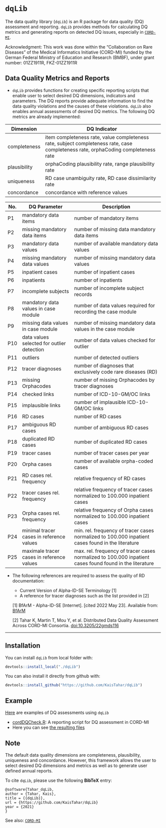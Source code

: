 # `dqLib`

The data quality library (`dqLib`) is an R package for data quality (DQ) assessment and reporting. 
`dqLib` provides methods for calculating DQ metrics and generating reports on detected DQ issues, especially in [`CORD-MI`](https://www.medizininformatik-initiative.de/de/CORD).

Acknowledgment: This work was done within the “Collaboration on Rare Diseases” of the Medical Informatics Initiative (CORD-MI) funded by the German Federal Ministry of Education and Research (BMBF), under grant number: 01ZZ1911R, FKZ-01ZZ1911R

## Data Quality Metrics and Reports
-  `dqLib` provides functions for creating specific reporting scripts that enable user to select desired DQ dimensions, indicators and parameters. The DQ reports provide adequate information to find the data quality violations and the causes of these violations. `dqLib` also enables annual assessments of desired DQ metrics. The following DQ metrics are already implemented:

  | Dimension  | DQ Indicator | 
  | ------------- | ------------- |
  | completeness  | item completeness rate, value completeness rate, subject completeness rate, case completeness rate, orphaCoding completeness rate  | 
  | plausibility  | orphaCoding plausibility rate, range plausibility rate | 
  | uniqueness |RD case unambiguity rate, RD case dissimilarity rate|
  | concordance |concordance with reference values| 
  
    
  | No. | DQ Parameter | Description |
  |-----|--------------------------- | ------------|
  |  P1 | mandatory data items | number of mandatory items |
  |  P2 | missing mandatory data items |  number of missing data mandatory data items|
  |  P3 | mandatory data values | number of available mandatory data values |
  |  P4 | missing mandatory data values| number of missing mandatory data values|
  |  P5 | inpatient cases |  number of inpatient cases |
  |  P6 | inpatients |  number of inpatients  |
  |  P7 | incomplete subjects |  number of incomplete subject records|
  |  P8 | mandatory data values in case module  |  number of data values required for recording the case module |
  |  P9 | missing data values in case module |  number of missing mandatory data values in the case module |
  |  P10 | data values selected for outlier detection |  number of data values checked for outlier |
  |  P11 | outliers | number of detected outliers  |
  |  P12 | tracer diagnoses |  number of diagnoses that exclusively code rare diseases (RD)|
  |  P13 | missing Orphacodes |  number of missing Orphacodes by tracer diagnoses |
  |  P14 | checked links | number of ICD-10-GM/OC links|
  |  P15 | implausible links | number of implausible ICD-10-GM/OC links |
  |  P16 | RD cases | number of RD cases |
  |  P17 | ambiguous RD cases | number of ambiguous RD cases |
  |  P18 | duplicated RD cases |  number of duplicated RD cases |
  |  P19 | tracer cases |  number of tracer cases per year |
  |  P20 | Orpha cases | number of available orpha-coded cases|
  |  P21 | RD cases rel. frequency| relative frequency of RD cases |
  |  P22 | tracer cases rel. frequency| relative frequency of tracer cases normalized to 100.000 inpatient cases  |
  |  P23 | Orpha cases rel. frequency| relative frequency of Orpha cases normalized to 100.000 inpatient cases |
  |  P24 | minimal tracer cases in reference values| min. rel. frequency of tracer cases normalized to 100.000 inpatient cases found in the literature |
  |  P25 | maximale tracer cases in reference values| max. rel. frequency of tracer cases normalized to 100.000 inpatient cases found  found in the literature   |

- The following references are required to assess the quality of RD documentation:

  - Current Version of Alpha-ID-SE Terminology [1]
  - A reference for tracer diagnoses such as the list provided in [2]
  
  [1]   BfArM - Alpha-ID-SE [Internet]. [cited 2022 May 23]. Available from: [BfArM](https://www.bfarm.de/EN/Code-systems/Terminologies/Alpha-ID-SE/_node.html) 
	
	[2]   Tahar K, Martin T, Mou Y, et al. Distributed Data Quality Assessment Across CORD-MI Consortia. [doi:10.3205/22gmds116](https://www.egms.de/static/en/meetings/gmds2022/22gmds116.shtml)
------------------------------------------------------------------------

## Installation

You can install `dqLib` from local folder with:

``` r
devtools::install_local("./dqLib")
```
You can also install it directly from github with:

``` r
devtools::install_github("https://github.com/KaisTahar/dqLib")
```
## Example

[Here](https://github.com/KaisTahar/cordDqChecker-MIM/tree/methods_dqTools) are examples of DQ assessments using `dqLib`
- [cordDQCheck.R](https://github.com/KaisTahar/cordDqChecker-MIM/blob/methods_dqTools/Local/cordDqChecker.R): A reporting script for DQ assessment in CORD-MI
- Here you can see [the resulting files](https://github.com/KaisTahar/cordDqChecker-MIM/tree/methods_dqTools/Local/Data/Export)

## Note
The default data quality dimensions are completeness, plausibility, uniqueness and concordance. However, this framework allows the user to select desired DQ dimensions and metrics as well as to generate user defined annual reports.

To cite `dqLib`, please use the following **BibTeX** entry: 

```
@software{Tahar_dqLib,
author = {Tahar, Kais},
title = {{dqLib}},
url = {https://github.com/KaisTahar/dqLib}
year = {2021}
}
```
See also: [`CORD-MI`](https://www.medizininformatik-initiative.de/de/CORD)

